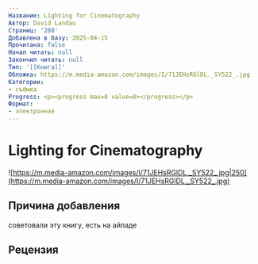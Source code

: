 ```yaml
---
Название: Lighting for Cinematography
Автор: David Landau
Страниц: '288'
Добавлена в базу: 2025-04-15
Прочитана: false
Начал читать: null
Закончил читать: null
Тип: '[[Книга]]'
Обложка: https://m.media-amazon.com/images/I/71JEHsRGlDL._SY522_.jpg
Категории:
- съёмка
Progress: <p><progress max=0 value=0></progress></p>
Формат:
- электронная
---
```

# Lighting for Cinematography

![https://m.media-amazon.com/images/I/71JEHsRGlDL._SY522_.jpg|250](https://m.media-amazon.com/images/I/71JEHsRGlDL._SY522_.jpg)

## Причина добавления

советовали эту книгу, есть на айпаде
## Рецензия